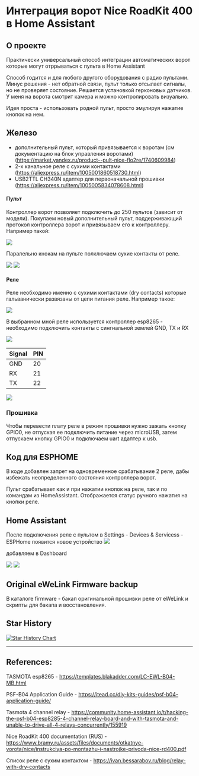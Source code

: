 # Интеграция ворот Nice RoadKit 400 в Home Assistant

## О проекте 

Практически универсальный способ интеграции автоматических ворот которые могут отррываться с пульта в Home Assistant

Способ годится и для любого другого оборудования с радио пультами. Минус решения - нет обратной связи, пульт только отсылает сигналы, но не проверяет состояние. Решается установкой герконовых датчиков. У меня на ворота смотрит камера и можно контролировать визуально. 

Идея проста - использовать родной пульт, просто эмулируя нажатие кнопок на нем. 

## Железо 

- дополнительный пульт, который привязывается к воротам (см документацию на блок управления воротами) (https://market.yandex.ru/product--pult-nice-flo2re/1740609984)
- 2-х канальное реле с сухими контактами (https://aliexpress.ru/item/1005001860518730.html)
- USB2TTL CH340N адаптер для первоначальной прошивки (https://aliexpress.ru/item/1005005834078608.html)

#### Пульт

Контроллер ворот позволяет подключить до 250 пультов (зависит от модели). Покупаем новый дополнительный пульт, поддерживающий протокол контроллера ворот и привязываем его к контроллеру. Например такой:

![](https://github.com/pdacity/nice-roadkit-400-gate/blob/main/images/transmitter_01.jpg)

Паралельно кнокам на пульте полключаем сухие контакты от реле. 

![](https://github.com/pdacity/nice-roadkit-400-gate/blob/main/images/transmitter_pinout_01.jpg)
![](https://github.com/pdacity/nice-roadkit-400-gate/blob/main/images/transmitter_pinout_02.jpg)

#### Реле

Реле необходимо именно с сухими контактами (dry contacts) которые гальванически развязаны от цепи питания реле. Например такое:

![](https://github.com/pdacity/nice-roadkit-400-gate/blob/main/images/relay.jpg)

В выбранном мной реле используется контроллер esp8265 - необходимо подключить контакты с сингнальной землей GND, TX и RX 

![](https://github.com/pdacity/nice-roadkit-400-gate/blob/main/images/esp8265_pinout_1.jpg)

| Signal | PIN |
|--------|--------|
| GND | 20 |
| RX | 21 |
| TX | 22 |

![](https://github.com/pdacity/nice-roadkit-400-gate/blob/main/images/esp8265_pinout.png)

### Прошивка
Чтобы перевести плату реле в режим прошивки нужно зажать кнопку GPIO0, не отпуская ее подключить питание через microUSB, затем отпускаем кнопку GPIO0 и подключаем uart адаптер к usb.


## Код для ESPHOME

В коде добавлен запрет на одновременное срабатывание 2 реле, дабы избежать неопределенного состояния контроллера ворот.

Пульт срабатывает как и при нажатии кнопок на реле, так и по командам из  HomeAssistant. Отображается статус ручного нажатия на кнопки реле.

## Home Assistant

После подключения реле с пультом в Settings - Devices & Servicess - ESPHome появится новое устройство
![](https://github.com/pdacity/nice-roadkit-400-gate/blob/main/images/ha_00.png)

добавляем в Dashboard 

![](https://github.com/pdacity/nice-roadkit-400-gate/blob/main/images/ha_01.jpg)
![](https://github.com/pdacity/nice-roadkit-400-gate/blob/main/images/ha_02.jpg)

## Original eWeLink Firmware backup
В каталоге firmware - бакап оригинальной прошивки реле от  eWeLink и скрипты для бакапа и восстановления. 


## Star History

[![Star History Chart](https://api.star-history.com/svg?repos=pdacity/nice-roadkit-400-gate&type=Timeline)](https://star-history.com/#pdacity/nice-roadkit-400-gate&Timeline)



--- 

## References:
TASMOTA esp8265 - https://templates.blakadder.com/LC-EWL-B04-MB.html

PSF-B04 Application Guide - https://itead.cc/diy-kits-guides/psf-b04-application-guide/

Tasmota 4 channel relay - https://community.home-assistant.io/t/hacking-the-psf-b04-esp8285-4-channel-relay-board-and-with-tasmota-and-unable-to-drive-all-4-relays-concurrently/155919

Nice RoadKit 400 documentation (RUS) - https://www.bramy.ru/assets/files/documents/otkatnye-vorota/nice/instrukciya-po-montazhu-i-nastrojke-privoda-nice-rd400.pdf

Список реле с сухим контактом - https://ivan.bessarabov.ru/blog/relay-with-dry-contacts

